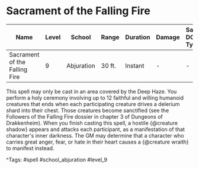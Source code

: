 # Sacrament of the Falling Fire

| Name | Level | School | Range | Duration | Damage | Save DC & Type |
|------|-------|--------|-------|----------|--------|----------------|
| Sacrament of the Falling Fire | 9 | Abjuration | 30 ft. | Instant | - | - |

This spell may only be cast in an area covered by the Deep Haze. You perform a holy ceremony involving up to 12 faithful and willing humanoid creatures that ends when each participating creature drives a delerium shard into their chest. Those creatures become sanctified (see the Followers of the Falling Fire dossier in chapter 3 of Dungeons of Drakkenheim). When you finish casting this spell, a hostile {@creature shadow} appears and attacks each participant, as a manifestation of that character's inner darkness. The GM may determine that a character who carries great anger, fear, or hate in their heart causes a {@creature wraith} to manifest instead.

^Tags: #spell #school_abjuration #level_9